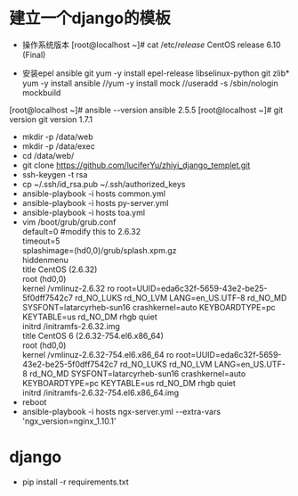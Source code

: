 # 建立一个django的模板

- 操作系统版本
[root@localhost ~]# cat /etc/*release*
CentOS release 6.10 (Final)


- 安装epel ansible git
yum -y install epel-release libselinux-python  git zlib*
yum -y install ansible
//yum -y install mock
//useradd -s /sbin/nologin mockbuild

[root@localhost ~]# ansible --version
ansible 2.5.5
[root@localhost ~]# git version
git version 1.7.1

- mkdir -p /data/web
- mkdir -p /data/exec
- cd /data/web/
- git clone https://github.com/luciferYu/zhiyi_django_templet.git
- ssh-keygen -t rsa 
- cp ~/.ssh/id_rsa.pub ~/.ssh/authorized_keys
- ansible-playbook -i hosts common.yml 
- ansible-playbook -i hosts py-server.yml 
- ansible-playbook -i hosts  toa.yml
- vim /boot/grub/grub.conf  
  default=0 #modify this to 2.6.32  
  timeout=5  
  splashimage=(hd0,0)/grub/splash.xpm.gz  
  hiddenmenu  
  title CentOS (2.6.32)  
        root (hd0,0)  
        kernel /vmlinuz-2.6.32 ro root=UUID=eda6c32f-5659-43e2-be25-5f0dff7542c7 rd_NO_LUKS rd_NO_LVM LANG=en_US.UTF-8 rd_NO_MD SYSFONT=latarcyrheb-sun16 crashkernel=auto  KEYBOARDTYPE=pc KEYTABLE=us rd_NO_DM rhgb quiet  
        initrd /initramfs-2.6.32.img  
  title CentOS 6 (2.6.32-754.el6.x86_64)  
        root (hd0,0)  
        kernel /vmlinuz-2.6.32-754.el6.x86_64 ro root=UUID=eda6c32f-5659-43e2-be25-5f0dff7542c7 rd_NO_LUKS rd_NO_LVM LANG=en_US.UTF-8 rd_NO_MD SYSFONT=latarcyrheb-sun16 crashkernel=auto  KEYBOARDTYPE=pc KEYTABLE=us rd_NO_DM rhgb quiet  
        initrd /initramfs-2.6.32-754.el6.x86_64.img  
- reboot  
- ansible-playbook -i hosts ngx-server.yml --extra-vars 'ngx_version=nginx_1.10.1'  



# django
- pip install -r requirements.txt
